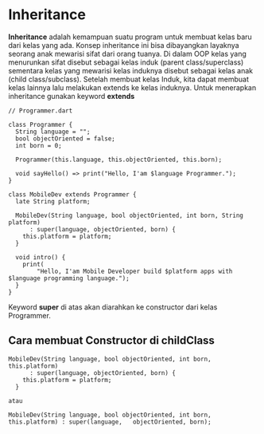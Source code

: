 # Inheritance
**Inheritance** adalah kemampuan suatu program untuk membuat kelas baru dari kelas yang ada. Konsep inheritance ini bisa dibayangkan layaknya seorang anak mewarisi sifat dari orang tuanya. Di dalam OOP kelas yang menurunkan sifat disebut sebagai kelas induk (parent class/superclass) sementara kelas yang mewarisi kelas induknya disebut sebagai kelas anak (child class/subclass).
Setelah membuat kelas Induk, kita dapat membuat kelas lainnya lalu melakukan extends ke kelas induknya. Untuk menerapkan inheritance gunakan keyword **extends**
```
// Programmer.dart

class Programmer {
  String language = "";
  bool objectOriented = false;
  int born = 0;

  Programmer(this.language, this.objectOriented, this.born);

  void sayHello() => print("Hello, I'am $language Programmer.");
}

class MobileDev extends Programmer {
  late String platform;

  MobileDev(String language, bool objectOriented, int born, String platform)
      : super(language, objectOriented, born) {
    this.platform = platform;
  }

  void intro() {
    print(
        "Hello, I'am Mobile Developer build $platform apps with $language programming language.");
  }
}
```
Keyword **super** di atas akan diarahkan ke constructor dari kelas Programmer.

## Cara membuat Constructor di childClass
```
MobileDev(String language, bool objectOriented, int born, this.platform)
      : super(language, objectOriented, born) {
    this.platform = platform;
  }

atau

MobileDev(String language, bool objectOriented, int born, this.platform) : super(language,   objectOriented, born);
```

